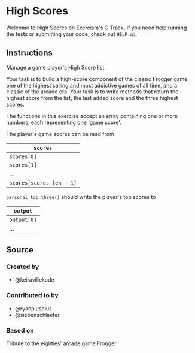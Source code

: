 # High Scores

Welcome to High Scores on Exercism's C Track.
If you need help running the tests or submitting your code, check out `HELP.md`.

## Instructions

Manage a game player's High Score list.

Your task is to build a high-score component of the classic Frogger game, one of the highest selling and most addictive
games of all time, and a classic of the arcade era.
Your task is to write methods that return the highest score from the list, the last added score and the three highest
scores.

The functions in this exercise accept an array containing one or more numbers, each representing one 'game score'.

The player's game scores can be read from

| `scores`                 |
|--------------------------|
| `scores[0]`              |
| `scores[1]`              |
| ...                      |
| `scores[scores_len - 1]` |

`personal_top_three()` should write the player's top scores to

| `output`    |
|-------------|
| `output[0]` |
| ...         |

## Source

### Created by

- @keiravillekode

### Contributed to by

- @ryanplusplus
- @siebenschlaefer

### Based on

Tribute to the eighties' arcade game Frogger
